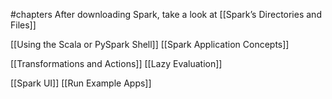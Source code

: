 #chapters 
After downloading Spark, take a look at [[Spark’s Directories and Files]]

[[Using the Scala or PySpark Shell]]
[[Spark Application Concepts]]


[[Transformations and Actions]]
[[Lazy Evaluation]]

[[Spark UI]]
[[Run Example Apps]]
